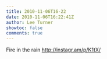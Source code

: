 ```yaml
---
title: 2010-11-06T16-22
date: 2010-11-06T16:22:41Z
author: Lee Turner
showtoc: false
comments: true
---
```


Fire in the rain  http://instagr.am/p/K1tX/

